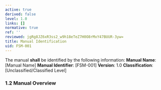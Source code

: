 ```yaml
---
active: true
derived: false
level: 1.0
links: []
normative: true
ref: ''
reviewed: jgRg8JZ6xR3ss2_w9h18eTeZ7H0O8rMxY47BUUR-3yw=
title: Manual Identification
uid: FSM-001
---
```


The manual **shall** be identified by the following information:
**Manual Name**: [Manual Name]
**Manual Identifier**: [FSM-001]
**Version**: 1.0
**Classification**: [Unclassified/Classified Level]

### 1.2 Manual Overview
